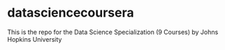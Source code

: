 # datasciencecoursera
This is the repo for the Data Science Specialization (9 Courses) by Johns Hopkins University
